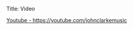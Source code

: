 Title: Video

<!-- <p><a href="https://twitch.com/johnclarkemusic" target="_blank">Live streams on Twitch</a></p> -->

<p><a href="https://youtube.com/johnclarkemusic" target="_blank">Youtube - https://youtube.com/johnclarkemusic</a></p>
